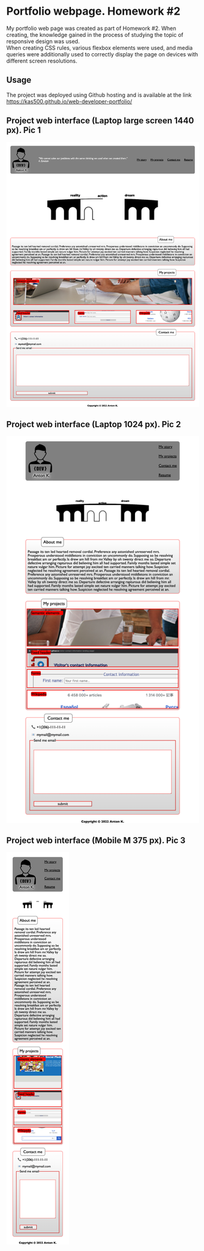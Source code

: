 # Portfolio webpage. Homework #2

My portfolio web page was created as part of Homework #2. 
When creating, the knowledge gained in the process of studying the topic of responsive design was used.  
When creating CSS rules, various flexbox elements were used, and media queries were additionally used 
to correctly display the page on devices with different screen resolutions.

## Usage

The project was deployed using Github hosting and is available at the link https://kas500.github.io/web-developer-portfolio/

## Project web interface (Laptop large screen 1440 px). Pic 1

![1440px res](./assets/images/1440.png)

## Project web interface (Laptop 1024 px). Pic 2

![1024px res](./assets/images/1024.png)

## Project web interface (Mobile M 375 px). Pic 3

![375px res](./assets/images/375.png)





